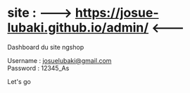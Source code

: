 # site : ---> https://josue-lubaki.github.io/admin/ <---
Dashboard du site ngshop

Username : josuelubaki@gmail.com <br>
Password : 12345_As

Let's go
